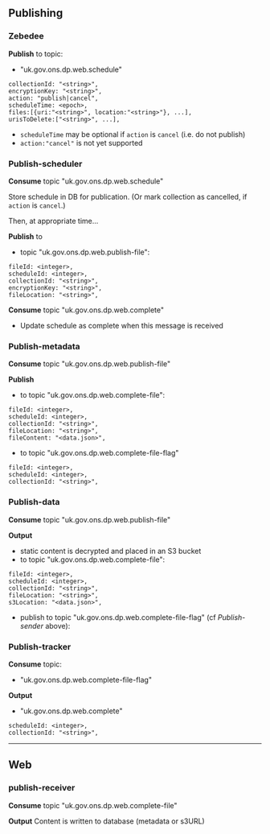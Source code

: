 ## Publishing

### Zebedee

**Publish** to topic:
 - "uk.gov.ons.dp.web.schedule"
  ```
  collectionId: "<string>",
  encryptionKey: "<string>",
  action: "publish|cancel",
  scheduleTime: <epoch>,
  files:[{uri:"<string>", location:"<string>"}, ...],
  urisToDelete:["<string>", ...],
  ```
  - `scheduleTime` may be optional if `action` is `cancel` (i.e. do not publish)
  - `action:"cancel"` is not yet supported

### Publish-scheduler

**Consume** topic "uk.gov.ons.dp.web.schedule"

Store schedule in DB for publication. (Or mark collection as cancelled, if `action` is `cancel`.)

Then, at appropriate time...

**Publish** to
 - topic "uk.gov.ons.dp.web.publish-file":
  ```
  fileId: <integer>,
  scheduleId: <integer>,
  collectionId: "<string>",
  encryptionKey: "<string>",
  fileLocation: "<string>",
  ```

**Consume** topic "uk.gov.ons.dp.web.complete"
 - Update schedule as complete when this message is received

### Publish-metadata

**Consume** topic "uk.gov.ons.dp.web.publish-file"

**Publish**
 - to topic "uk.gov.ons.dp.web.complete-file":
  ```
  fileId: <integer>,
  scheduleId: <integer>,
  collectionId: "<string>",
  fileLocation: "<string>",
  fileContent: "<data.json>",
  ```
 - to topic "uk.gov.ons.dp.web.complete-file-flag"
 ```
 fileId: <integer>,
 scheduleId: <integer>,
 collectionId: "<string>",
 ```

### Publish-data

**Consume** topic "uk.gov.ons.dp.web.publish-file"

**Output**
 - static content is decrypted and placed in an S3 bucket
 - to topic "uk.gov.ons.dp.web.complete-file":
  ```
  fileId: <integer>,
  scheduleId: <integer>,
  collectionId: "<string>",
  fileLocation: "<string>",
  s3Location: "<data.json>",
  ```
 - publish to topic "uk.gov.ons.dp.web.complete-file-flag"
   (cf _Publish-sender_ above):

### Publish-tracker

**Consume** topic:
- "uk.gov.ons.dp.web.complete-file-flag"

**Output**
- "uk.gov.ons.dp.web.complete"
```
scheduleId: <integer>,
collectionId: "<string>",
```

---

## Web

### publish-receiver

**Consume** topic "uk.gov.ons.dp.web.complete-file"

**Output** Content is written to database (metadata or s3URL)
